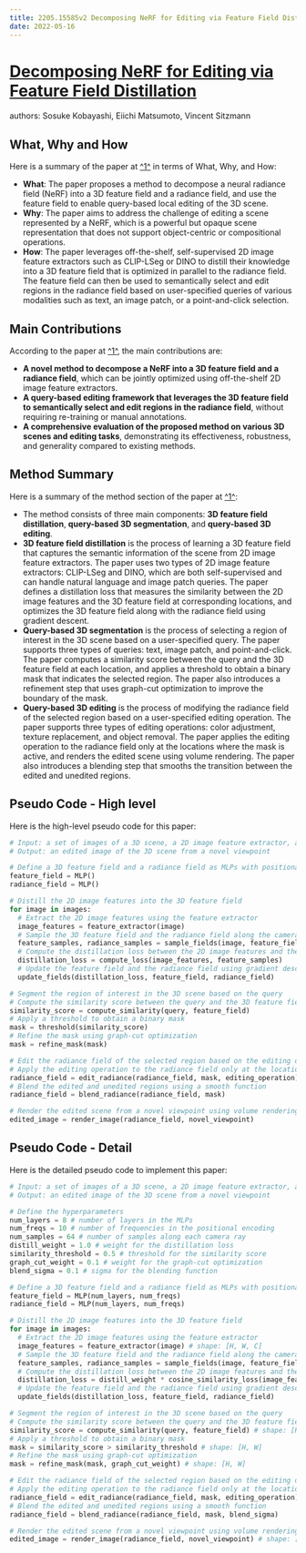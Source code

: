 ```yaml
---
title: 2205.15585v2 Decomposing NeRF for Editing via Feature Field Distillation
date: 2022-05-16
---
```


# [Decomposing NeRF for Editing via Feature Field Distillation](http://arxiv.org/abs/2205.15585v2)

authors: Sosuke Kobayashi, Eiichi Matsumoto, Vincent Sitzmann


## What, Why and How

[1]: https://arxiv.org/abs/2205.15585 "Decomposing NeRF for Editing via Feature Field Distillation"
[2]: https://arxiv.org/pdf/2205.15585v2.pdf "arXiv.org"
[3]: http://export.arxiv.org/abs/2211.15585v2 "[2211.15585v2] A black hole solution in conformal supergravity"

Here is a summary of the paper at [^1^][1] in terms of What, Why, and How:

- **What**: The paper proposes a method to decompose a neural radiance field (NeRF) into a 3D feature field and a radiance field, and use the feature field to enable query-based local editing of the 3D scene.
- **Why**: The paper aims to address the challenge of editing a scene represented by a NeRF, which is a powerful but opaque scene representation that does not support object-centric or compositional operations.
- **How**: The paper leverages off-the-shelf, self-supervised 2D image feature extractors such as CLIP-LSeg or DINO to distill their knowledge into a 3D feature field that is optimized in parallel to the radiance field. The feature field can then be used to semantically select and edit regions in the radiance field based on user-specified queries of various modalities such as text, an image patch, or a point-and-click selection.

## Main Contributions

[1]: https://arxiv.org/abs/2205.15585 "Decomposing NeRF for Editing via Feature Field Distillation"
[2]: https://arxiv.org/pdf/2205.15585v2.pdf "arXiv.org"
[3]: http://export.arxiv.org/abs/2211.15585v2 "[2211.15585v2] A black hole solution in conformal supergravity"

According to the paper at [^1^][1], the main contributions are:

- **A novel method to decompose a NeRF into a 3D feature field and a radiance field**, which can be jointly optimized using off-the-shelf 2D image feature extractors.
- **A query-based editing framework that leverages the 3D feature field to semantically select and edit regions in the radiance field**, without requiring re-training or manual annotations.
- **A comprehensive evaluation of the proposed method on various 3D scenes and editing tasks**, demonstrating its effectiveness, robustness, and generality compared to existing methods.

## Method Summary

[1]: https://arxiv.org/abs/2205.15585 "Decomposing NeRF for Editing via Feature Field Distillation"
[2]: https://arxiv.org/pdf/2205.15585v2.pdf "arXiv.org"
[3]: http://export.arxiv.org/abs/2211.15585v2 "[2211.15585v2] A black hole solution in conformal supergravity"

Here is a summary of the method section of the paper at [^1^][1]:

- The method consists of three main components: **3D feature field distillation**, **query-based 3D segmentation**, and **query-based 3D editing**.
- **3D feature field distillation** is the process of learning a 3D feature field that captures the semantic information of the scene from 2D image feature extractors. The paper uses two types of 2D image feature extractors: CLIP-LSeg and DINO, which are both self-supervised and can handle natural language and image patch queries. The paper defines a distillation loss that measures the similarity between the 2D image features and the 3D feature field at corresponding locations, and optimizes the 3D feature field along with the radiance field using gradient descent.
- **Query-based 3D segmentation** is the process of selecting a region of interest in the 3D scene based on a user-specified query. The paper supports three types of queries: text, image patch, and point-and-click. The paper computes a similarity score between the query and the 3D feature field at each location, and applies a threshold to obtain a binary mask that indicates the selected region. The paper also introduces a refinement step that uses graph-cut optimization to improve the boundary of the mask.
- **Query-based 3D editing** is the process of modifying the radiance field of the selected region based on a user-specified editing operation. The paper supports three types of editing operations: color adjustment, texture replacement, and object removal. The paper applies the editing operation to the radiance field only at the locations where the mask is active, and renders the edited scene using volume rendering. The paper also introduces a blending step that smooths the transition between the edited and unedited regions.

## Pseudo Code - High level

Here is the high-level pseudo code for this paper:

```python
# Input: a set of images of a 3D scene, a 2D image feature extractor, a query, and an editing operation
# Output: an edited image of the 3D scene from a novel viewpoint

# Define a 3D feature field and a radiance field as MLPs with positional encoding
feature_field = MLP()
radiance_field = MLP()

# Distill the 2D image features into the 3D feature field
for image in images:
  # Extract the 2D image features using the feature extractor
  image_features = feature_extractor(image)
  # Sample the 3D feature field and the radiance field along the camera rays
  feature_samples, radiance_samples = sample_fields(image, feature_field, radiance_field)
  # Compute the distillation loss between the 2D image features and the 3D feature field
  distillation_loss = compute_loss(image_features, feature_samples)
  # Update the feature field and the radiance field using gradient descent
  update_fields(distillation_loss, feature_field, radiance_field)

# Segment the region of interest in the 3D scene based on the query
# Compute the similarity score between the query and the 3D feature field at each location
similarity_score = compute_similarity(query, feature_field)
# Apply a threshold to obtain a binary mask
mask = threshold(similarity_score)
# Refine the mask using graph-cut optimization
mask = refine_mask(mask)

# Edit the radiance field of the selected region based on the editing operation
# Apply the editing operation to the radiance field only at the locations where the mask is active
radiance_field = edit_radiance(radiance_field, mask, editing_operation)
# Blend the edited and unedited regions using a smooth function
radiance_field = blend_radiance(radiance_field, mask)

# Render the edited scene from a novel viewpoint using volume rendering
edited_image = render_image(radiance_field, novel_viewpoint)
```

## Pseudo Code - Detail

Here is the detailed pseudo code to implement this paper:

```python
# Input: a set of images of a 3D scene, a 2D image feature extractor, a query, and an editing operation
# Output: an edited image of the 3D scene from a novel viewpoint

# Define the hyperparameters
num_layers = 8 # number of layers in the MLPs
num_freqs = 10 # number of frequencies in the positional encoding
num_samples = 64 # number of samples along each camera ray
distill_weight = 1.0 # weight for the distillation loss
similarity_threshold = 0.5 # threshold for the similarity score
graph_cut_weight = 0.1 # weight for the graph-cut optimization
blend_sigma = 0.1 # sigma for the blending function

# Define a 3D feature field and a radiance field as MLPs with positional encoding
feature_field = MLP(num_layers, num_freqs)
radiance_field = MLP(num_layers, num_freqs)

# Distill the 2D image features into the 3D feature field
for image in images:
  # Extract the 2D image features using the feature extractor
  image_features = feature_extractor(image) # shape: [H, W, C]
  # Sample the 3D feature field and the radiance field along the camera rays
  feature_samples, radiance_samples = sample_fields(image, feature_field, radiance_field) # shape: [H, W, num_samples, C]
  # Compute the distillation loss between the 2D image features and the 3D feature field
  distillation_loss = distill_weight * cosine_similarity_loss(image_features, feature_samples) # scalar
  # Update the feature field and the radiance field using gradient descent
  update_fields(distillation_loss, feature_field, radiance_field)

# Segment the region of interest in the 3D scene based on the query
# Compute the similarity score between the query and the 3D feature field at each location
similarity_score = compute_similarity(query, feature_field) # shape: [H, W]
# Apply a threshold to obtain a binary mask
mask = similarity_score > similarity_threshold # shape: [H, W]
# Refine the mask using graph-cut optimization
mask = refine_mask(mask, graph_cut_weight) # shape: [H, W]

# Edit the radiance field of the selected region based on the editing operation
# Apply the editing operation to the radiance field only at the locations where the mask is active
radiance_field = edit_radiance(radiance_field, mask, editing_operation)
# Blend the edited and unedited regions using a smooth function
radiance_field = blend_radiance(radiance_field, mask, blend_sigma)

# Render the edited scene from a novel viewpoint using volume rendering
edited_image = render_image(radiance_field, novel_viewpoint) # shape: [H', W', C']
```